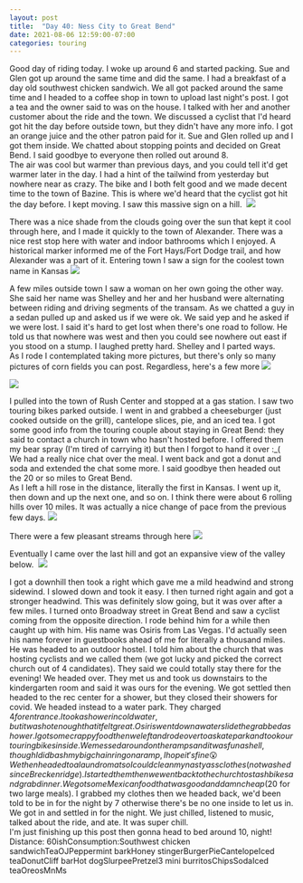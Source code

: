 ```yaml
---
layout: post
title:  "Day 40: Ness City to Great Bend"
date: 2021-08-06 12:59:00-07:00
categories: touring
---
```

Good day of riding today. I woke up around 6 and started packing. Sue and Glen got up around the same time and did the same. I had a breakfast of a day old southwest chicken sandwich. We all got packed around the same time and I headed to a coffee shop in town to upload last night's post. I got a tea and the owner said to was on the house. I talked with her and another customer about the ride and the town. We discussed a cyclist that I'd heard got hit the day before outside town, but they didn't have any more info. I got an orange juice and the other patron paid for it. Sue and Glen rolled up and I got them inside. We chatted about stopping points and decided on Great Bend. I said goodbye to everyone then rolled out around 8.  
The air was cool but warmer than previous days, and you could tell it'd get warmer later in the day. I had a hint of the tailwind from yesterday but nowhere near as crazy. The bike and I both felt good and we made decent time to the town of Bazine. This is where we'd heard that the cyclist got hit the day before. I kept moving. I saw this massive sign on a hill. 
[![](https://lh3.googleusercontent.com/-tEBVQg-I3io/YQ2Us35tB9I/AAAAAAAAV3Y/ylFhbA_3ARcikyzCiR5GJaT9rxfunMm4gCLcBGAsYHQ/s1600/1628279985296709-0.png)](https://lh3.googleusercontent.com/-tEBVQg-I3io/YQ2Us35tB9I/AAAAAAAAV3Y/ylFhbA_3ARcikyzCiR5GJaT9rxfunMm4gCLcBGAsYHQ/s1600/1628279985296709-0.png)
  
There was a nice shade from the clouds going over the sun that kept it cool through here, and I made it quickly to the town of Alexander. There was a nice rest stop here with water and indoor bathrooms which I enjoyed. A historical marker informed me of the Fort Hays/Fort Dodge trail, and how Alexander was a part of it. Entering town I saw a sign for the coolest town name in Kansas
[![](https://lh3.googleusercontent.com/-7NSdy7cGjc0/YQ2UsYL93jI/AAAAAAAAV3U/8K2gaPruGMgnWEu60PuIVWhAL3-vLJx1gCLcBGAsYHQ/s1600/1628279983034484-1.png)](https://lh3.googleusercontent.com/-7NSdy7cGjc0/YQ2UsYL93jI/AAAAAAAAV3U/8K2gaPruGMgnWEu60PuIVWhAL3-vLJx1gCLcBGAsYHQ/s1600/1628279983034484-1.png)
  
A few miles outside town I saw a woman on her own going the other way. She said her name was Shelley and her and her husband were alternating between riding and driving segments of the transam. As we chatted a guy in a sedan pulled up and asked us if we were ok. We said yep and he asked if we were lost. I said it's hard to get lost when there's one road to follow. He told us that nowhere was west and then you could see nowhere out east if you stood on a stump. I laughed pretty hard. Shelley and I parted ways.  
As I rode I contemplated taking more pictures, but there's only so many pictures of corn fields you can post. Regardless, here's a few more
[![](https://lh3.googleusercontent.com/-4RqhWT5lPUs/YQ2UrgaTwdI/AAAAAAAAV3Q/mfE1QU-5B_MCO2L9pVH8bc1f_kuSwehuwCLcBGAsYHQ/s1600/1628279980636371-2.png)](https://lh3.googleusercontent.com/-4RqhWT5lPUs/YQ2UrgaTwdI/AAAAAAAAV3Q/mfE1QU-5B_MCO2L9pVH8bc1f_kuSwehuwCLcBGAsYHQ/s1600/1628279980636371-2.png)

[![](https://lh3.googleusercontent.com/-8UAgjqytw7c/YQ2UrMyY6CI/AAAAAAAAV3M/RorUUMEzj70iVOsiioP0R2gbLOO_3-njgCLcBGAsYHQ/s1600/1628279978140049-3.png)](https://lh3.googleusercontent.com/-8UAgjqytw7c/YQ2UrMyY6CI/AAAAAAAAV3M/RorUUMEzj70iVOsiioP0R2gbLOO_3-njgCLcBGAsYHQ/s1600/1628279978140049-3.png)
  
I pulled into the town of Rush Center and stopped at a gas station. I saw two touring bikes parked outside. I went in and grabbed a cheeseburger (just cooked outside on the grill), cantelope slices, pie, and an iced tea. I got some good info from the touring couple about staying in Great Bend: they said to contact a church in town who hasn't hosted before. I offered them my bear spray (I'm tired of carrying it) but then I forgot to hand it over :\_( We had a really nice chat over the meal. I went back and got a donut and soda and extended the chat some more. I said goodbye then headed out the 20 or so miles to Great Bend.   
As I left a hill rose in the distance, literally the first in Kansas. I went up it, then down and up the next one, and so on. I think there were about 6 rolling hills over 10 miles. It was actually a nice change of pace from the previous few days.
[![](https://lh3.googleusercontent.com/-a7XjjSr1iZM/YQ2UqcX2_7I/AAAAAAAAV3I/dFHSUM4NXaw3v4cxEUuJAmUmpKpQ_9FKgCLcBGAsYHQ/s1600/1628279975237339-4.png)](https://lh3.googleusercontent.com/-a7XjjSr1iZM/YQ2UqcX2_7I/AAAAAAAAV3I/dFHSUM4NXaw3v4cxEUuJAmUmpKpQ_9FKgCLcBGAsYHQ/s1600/1628279975237339-4.png)
  
There were a few pleasant streams through here
[![](https://lh3.googleusercontent.com/-2qoG7cKtR58/YQ2Up2m_KsI/AAAAAAAAV3E/0CVqK5I0VbQGEXw08JAMp0_xxGO-HmHAwCLcBGAsYHQ/s1600/1628279972573487-5.png)](https://lh3.googleusercontent.com/-2qoG7cKtR58/YQ2Up2m_KsI/AAAAAAAAV3E/0CVqK5I0VbQGEXw08JAMp0_xxGO-HmHAwCLcBGAsYHQ/s1600/1628279972573487-5.png)
  
Eventually I came over the last hill and got an expansive view of the valley below. 
[![](https://lh3.googleusercontent.com/-jSbGlWGiBa0/YQ2Uo0gNDuI/AAAAAAAAV3A/Xpr0s8DOTmwXvUMKDKXNlGPYcKk_I0QzACLcBGAsYHQ/s1600/1628279968791900-6.png)](https://lh3.googleusercontent.com/-jSbGlWGiBa0/YQ2Uo0gNDuI/AAAAAAAAV3A/Xpr0s8DOTmwXvUMKDKXNlGPYcKk_I0QzACLcBGAsYHQ/s1600/1628279968791900-6.png)
  
I got a downhill then took a right which gave me a mild headwind and strong sidewind. I slowed down and took it easy. I then turned right again and got a stronger headwind. This was definitely slow going, but it was over after a few miles. I turned onto Broadway street in Great Bend and saw a cyclist coming from the opposite direction. I rode behind him for a while then caught up with him. His name was Osiris from Las Vegas. I'd actually seen his name forever in guestbooks ahead of me for literally a thousand miles. He was headed to an outdoor hostel. I told him about the church that was hosting cyclists and we called them (we got lucky and picked the correct church out of 4 candidates). They said we could totally stay there for the evening! We headed over. They met us and took us downstairs to the kindergarten room and said it was ours for the evening. We got settled then headed to the rec center for a shower, but they closed their showers for covid. We headed instead to a water park. They charged $4 for entrance. I took a shower in cold water, but it was hot enough that it felt great. Osiris went down a water slide the grabbed a shower. I got some crappy food then we left and rode over to a skate park and took our touring bikes inside. We messed around on the ramps and it was fun as hell, though I did bash my big chainring on a ramp, I hope it's fine 😮  
We then headed to a laundromat so I could clean my nasty ass clothes (not washed since Breckenridge). I started them then we went back to the church to stash bikes and grab dinner. We got some Mexican food that was good and damn cheap ($20 for two large meals). I grabbed my clothes then we headed back, we'd been told to be in for the night by 7 otherwise there's be no one inside to let us in. We got in and settled in for the night. We just chilled, listened to music, talked about the ride, and ate. It was super chill.   
I'm just finishing up this post then gonna head to bed around 10, night!  
Distance: 60ishConsumption:Southwest chicken sandwichTeaOJPeppermint barkHoney stingerBurgerPieCantelopeIced teaDonutCliff barHot dogSlurpeePretzel3 mini burritosChipsSodaIced teaOreosMnMs
